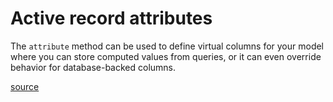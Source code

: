 # Active record attributes

The `attribute` method can be used to define virtual columns for your model
where you can store computed values from queries, or it can even override
behavior for database-backed columns.

[source](https://api.rubyonrails.org/classes/ActiveRecord/Attributes/ClassMethods.html#method-i-attribute)
